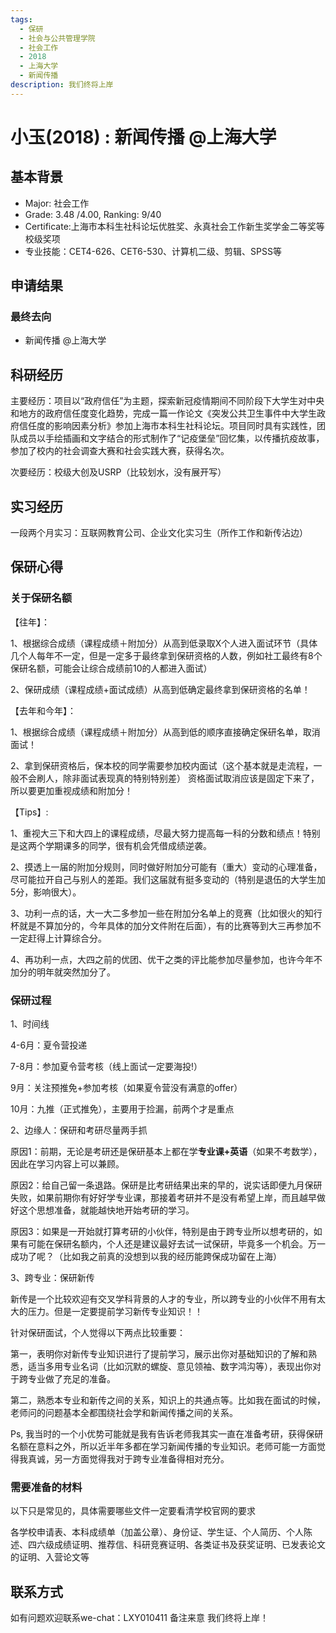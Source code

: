 ```yaml
---
tags:
  - 保研
  - 社会与公共管理学院
  - 社会工作
  - 2018
  - 上海大学
  - 新闻传播
description: 我们终将上岸
---
```


# 小玉(2018) : 新闻传播 @上海大学

## 基本背景

- Major: 社会工作
- Grade: 3.48 /4.00, Ranking: 9/40
- Certificate:上海市本科生社科论坛优胜奖、永真社会工作新生奖学金二等奖等校级奖项
- 专业技能：CET4-626、CET6-530、计算机二级、剪辑、SPSS等

## 申请结果

### 最终去向

- 新闻传播 @上海大学

## 科研经历

主要经历：项目以“政府信任”为主题，探索新冠疫情期间不同阶段下大学生对中央和地方的政府信任度变化趋势，完成一篇一作论文《突发公共卫生事件中大学生政府信任度的影响因素分析》参加上海市本科生社科论坛。项目同时具有实践性，团队成员以手绘插画和文字结合的形式制作了“记疫堡垒”回忆集，以传播抗疫故事，参加了校内的社会调查大赛和社会实践大赛，获得名次。

次要经历：校级大创及USRP（比较划水，没有展开写）

## 实习经历

一段两个月实习：互联网教育公司、企业文化实习生（所作工作和新传沾边）

## 保研心得

### 关于保研名额

【往年】：

1、根据综合成绩（课程成绩＋附加分）从高到低录取X个人进入面试环节（具体几个人每年不一定，但是一定多于最终拿到保研资格的人数，例如社工最终有8个保研名额，可能会让综合成绩前10的人都进入面试）

2、保研成绩（课程成绩+面试成绩）从高到低确定最终拿到保研资格的名单！

【去年和今年】：

1、根据综合成绩（课程成绩＋附加分）从高到低的顺序直接确定保研名单，取消面试！

2、拿到保研资格后，保本校的同学需要参加校内面试（这个基本就是走流程，一般不会刷人，除非面试表现真的特别特别差）
资格面试取消应该是固定下来了，所以要更加重视成绩和附加分！

【Tips】:

1、重视大三下和大四上的课程成绩，尽最大努力提高每一科的分数和绩点！特别是这两个学期课多的同学，很有机会凭借成绩逆袭。

2、摸透上一届的附加分规则，同时做好附加分可能有（重大）变动的心理准备，尽可能拉开自己与别人的差距。我们这届就有挺多变动的（特别是退伍的大学生加5分，影响很大）。

3、功利一点的话，大一大二多参加一些在附加分名单上的竞赛（比如很火的知行杯就是不算加分的，今年具体的加分文件附在后面），有的比赛等到大三再参加不一定赶得上计算综合分。

4、再功利一点，大四之前的优团、优干之类的评比能参加尽量参加，也许今年不加分的明年就突然加分了。

### 保研过程

1、时间线

4-6月：夏令营投递

7-8月：参加夏令营考核（线上面试一定要海投!）

9月：关注预推免+参加考核（如果夏令营没有满意的offer）

10月：九推（正式推免），主要用于捡漏，前两个才是重点

2、边缘人：保研和考研尽量两手抓

原因1：前期，无论是考研还是保研基本上都在学**专业课+英语**（如果不考数学），因此在学习内容上可以兼顾。

原因2：给自己留一条退路。保研是比考研结果出来的早的，说实话即便九月保研失败，如果前期你有好好学专业课，那接着考研并不是没有希望上岸，而且越早做好这个思想准备，就能越快地开始考研的学习。

原因3：如果是一开始就打算考研的小伙伴，特别是由于跨专业所以想考研的，如果有可能在保研名额内，个人还是建议最好去试一试保研，毕竟多一个机会。万一成功了呢？（比如我之前真的没想到以我的经历能跨保成功留在上海）

3、跨专业：保研新传

新传是一个比较欢迎有交叉学科背景的人才的专业，所以跨专业的小伙伴不用有太大的压力。但是一定要提前学习新传专业知识！！

针对保研面试，个人觉得以下两点比较重要：

第一，表明你对新传专业知识进行了提前学习，展示出你对基础知识的了解和熟悉，适当多用专业名词（比如沉默的螺旋、意见领袖、数字鸿沟等），表现出你对于跨专业做了充足的准备。

第二，熟悉本专业和新传之间的关系，知识上的共通点等。比如我在面试的时候，老师问的问题基本全都围绕社会学和新闻传播之间的关系。

Ps, 我当时的一个小优势可能就是我有告诉老师我其实一直在准备考研，获得保研名额在意料之外，所以近半年多都在学习新闻传播的专业知识。老师可能一方面觉得我真诚，另一方面觉得我对于跨专业准备得相对充分。

### 需要准备的材料

以下只是常见的，具体需要哪些文件一定要看清学校官网的要求

各学校申请表、本科成绩单（加盖公章）、身份证、学生证、个人简历、个人陈述、四六级成绩证明、推荐信、科研竞赛证明、各类证书及获奖证明、已发表论文的证明、入营论文等

## 联系方式

如有问题欢迎联系we-chat：LXY010411 备注来意
我们终将上岸！

